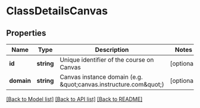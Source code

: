 # ClassDetailsCanvas

## Properties
Name | Type | Description | Notes
------------ | ------------- | ------------- | -------------
**id** | **string** | Unique identifier of the course on Canvas | [optional] 
**domain** | **string** | Canvas instance domain (e.g. \&quot;canvas.instructure.com\&quot;) | [optional] 

[[Back to Model list]](../README.md#documentation-for-models) [[Back to API list]](../README.md#documentation-for-api-endpoints) [[Back to README]](../README.md)


